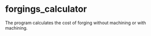 # forgings_calculator
The program calculates the cost of forging without machining or with machining.
